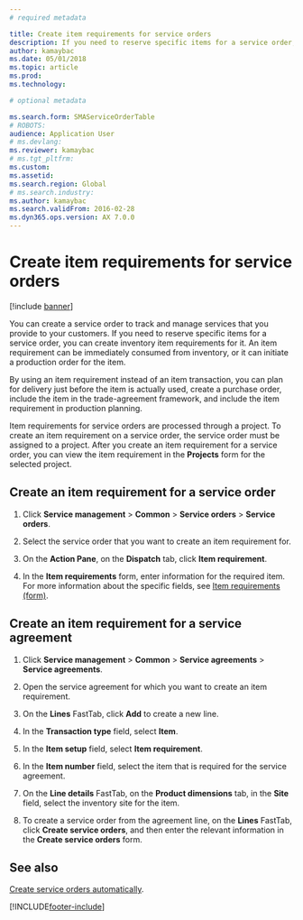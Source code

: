 ```yaml
---
# required metadata

title: Create item requirements for service orders 
description: If you need to reserve specific items for a service order, you can create inventory item requirements for it.  
author: kamaybac
ms.date: 05/01/2018
ms.topic: article
ms.prod: 
ms.technology: 

# optional metadata

ms.search.form: SMAServiceOrderTable
# ROBOTS: 
audience: Application User
# ms.devlang: 
ms.reviewer: kamaybac
# ms.tgt_pltfrm: 
ms.custom: 
ms.assetid: 
ms.search.region: Global
# ms.search.industry: 
ms.author: kamaybac
ms.search.validFrom: 2016-02-28
ms.dyn365.ops.version: AX 7.0.0
---
```


# Create item requirements for service orders 

[!include [banner](../includes/banner.md)]


You can create a service order to track and manage services that you provide to your customers. If you need to reserve specific items for a service order, you can create inventory item requirements for it. An item requirement can be immediately consumed from inventory, or it can initiate a production order for the item.

By using an item requirement instead of an item transaction, you can plan for delivery just before the item is actually used, create a purchase order, include the item in the trade-agreement framework, and include the item requirement in production planning.

Item requirements for service orders are processed through a project. To create an item requirement on a service order, the service order must be assigned to a project. After you create an item requirement for a service order, you can view the item requirement in the **Projects** form for the selected project.

## Create an item requirement for a service order

1.  Click **Service management** \> **Common** \> **Service orders** \> **Service orders**.

2.  Select the service order that you want to create an item requirement for.

3.  On the **Action Pane**, on the **Dispatch** tab, click **Item requirement**.

4.  In the **Item requirements** form, enter information for the required item. For more information about the specific fields, see [Item requirements (form)](https://technet.microsoft.com/library/aa552021\(v=ax.60\)).

## Create an item requirement for a service agreement

1.  Click **Service management** \> **Common** \> **Service agreements** \> **Service agreements**.

2.  Open the service agreement for which you want to create an item requirement.

3.  On the **Lines** FastTab, click **Add** to create a new line.

4.  In the **Transaction type** field, select **Item**.

5.  In the **Item setup** field, select **Item requirement**.

6.  In the **Item number** field, select the item that is required for the service agreement.

7.  On the **Line details** FastTab, on the **Product dimensions** tab, in the **Site** field, select the inventory site for the item.

8.  To create a service order from the agreement line, on the **Lines** FastTab, click **Create service orders**, and then enter the relevant information in the **Create service orders** form. 


## See also

[Create service orders automatically](create-service-orders-automatically.md).

  




[!INCLUDE[footer-include](../../includes/footer-banner.md)]